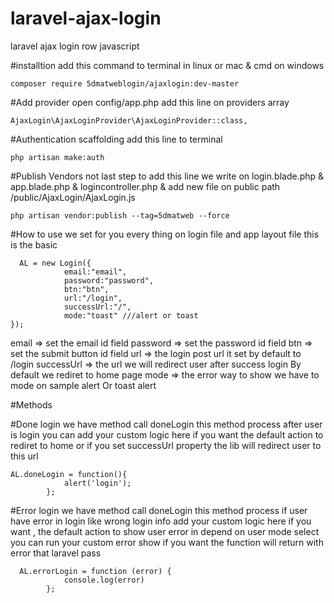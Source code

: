# laravel-ajax-login
laravel ajax login row javascript

#installtion
add this command to terminal in linux or mac & cmd on windows

```
composer require 5dmatweblogin/ajaxlogin:dev-master
```

#Add provider
open config/app.php  add this line on providers array
```
AjaxLogin\AjaxLoginProvider\AjaxLoginProvider::class,
```

#Authentication scaffolding
add this line to terminal 
```
php artisan make:auth
```

#Publish Vendors
not last step to add this line
we write on login.blade.php & app.blade.php & logincontroller.php & add new file on public path 
/public/AjaxLogin/AjaxLogin.js
```
php artisan vendor:publish --tag=5dmatweb --force
```

#How to use
we set for you every thing on login file and app layout file 
this is the basic 

```
  AL = new Login({
            email:"email",
            password:"password",
            btn:"btn",
            url:"/login",
            successUrl:"/",
            mode:"toast" ///alert or toast
});

```

email => set the email id  field
password => set the password id  field
btn => set the submit button id  field
url => the login post url it set by default to /login
successUrl => the url we will redirect user after success login By default we rediret to home page
mode => the error way to show we have to mode on sample alert Or toast alert

#Methods

#Done login
we have method call doneLogin this method process after user is login you can 
add your custom logic here if you want the default action to rediret to home or if you set 
successUrl property the lib will redirect user to this url
```
AL.doneLogin = function(){
            alert('login');
        };
```
#Error login
we have method call doneLogin this method process if user have error in login like wrong login info
add your custom logic here if you want , the default action to show user error in depend on user mode
select you can run your custom error show if you want the function will return with error that laravel pass
```
  AL.errorLogin = function (error) {
            console.log(error)
        };
```




